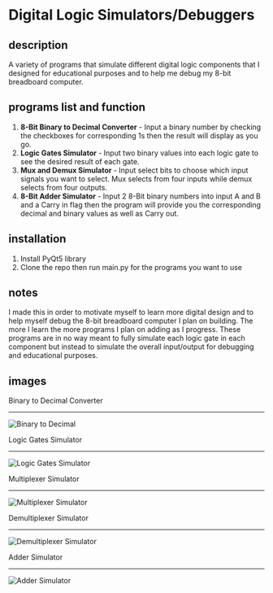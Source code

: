 # Digital Logic Simulators/Debuggers

## description
A variety of programs that simulate different digital logic components that I designed for educational purposes and to help me debug my 8-bit breadboard computer.

## programs list and function

1. __8-Bit Binary to Decimal Converter__ - Input a binary number by checking the checkboxes for corresponding 1s then the result will display as you go.
2. __Logic Gates Simulator__ - Input two binary values into each logic gate to see the desired result of each gate.
3. __Mux and Demux Simulator__ - Input select bits to choose which input signals you want to select. Mux selects from four inputs while demux selects from four outputs.
4. __8-Bit Adder Simulator__ - Input 2 8-Bit binary numbers into input A and B and a Carry in flag then the program will provide you the corresponding decimal and binary values as well as Carry out.

## installation

1. Install PyQt5 library
2. Clone the repo then run main.py for the programs you want to use

## notes

I made this in order to motivate myself to learn more digital design and to help myself debug the 8-bit breadboard computer I plan on building. The more I learn the more programs I plan on adding as I progress. These programs are in no way meant to fully simulate each logic gate in each component but instead to simulate the overall input/output for debugging and educational purposes.

## images
Binary to Decimal Converter
___

![Binary to Decimal](https://cdn.discordapp.com/attachments/563283331345678338/712890337349074994/unknown.png)

Logic Gates Simulator
___

![Logic Gates Simulator](https://cdn.discordapp.com/attachments/563283331345678338/713227938111160390/unknown.png)

Multiplexer Simulator
___

![Multiplexer Simulator](https://cdn.discordapp.com/attachments/563283331345678338/713625613155434546/unknown.png)

Demultiplexer Simulator
___

![Demultiplexer Simulator](https://cdn.discordapp.com/attachments/563283331345678338/713625874104320051/unknown.png)

Adder Simulator
___

![Adder Simulator](https://cdn.discordapp.com/attachments/563283331345678338/712947487400263680/unknown.png)
